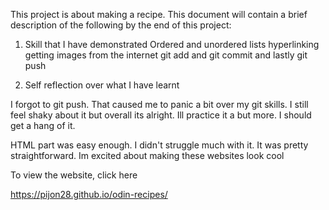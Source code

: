 This project is about making a recipe. This document will contain a brief description of the following by the end of this project:

1) Skill that I have demonstrated
Ordered and unordered lists
hyperlinking
getting images from the internet
git add and git commit and lastly git push

2) Self reflection over what I have learnt

I forgot to git push. That caused me to panic a bit over my git skills. I still feel shaky about it but overall its alright. Ill practice it a but more. I should get a hang of it.

HTML part was easy enough. I didn't struggle much with it. It was pretty straightforward. Im excited about making these websites look cool 

To view the website, click here

https://pijon28.github.io/odin-recipes/
